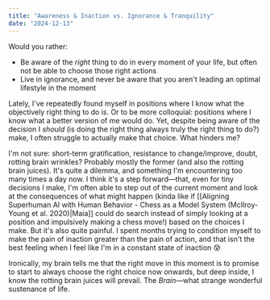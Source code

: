 ```yaml
---
title: "Awareness & Inaction vs. Ignorance & Tranquility"
date: "2024-12-13"
---
```


Would you rather:

- Be aware of the _right_ thing to do in every moment of your life, but often not be able to choose those right actions
- Live in ignorance, and never be aware that you aren't leading an optimal lifestyle in the moment

Lately, I've repeatedly found myself in positions where I know what the objectively right thing to do is. Or to be more colloquial: positions where I know what a better version of me would do. Yet, despite being aware of the decision I _should_ (is doing the right thing always truly the right thing to do?) make, I often struggle to actually make that choice. What hinders me?

I'm not sure: short-term gratification, resistance to change/improve, doubt, rotting brain wrinkles? Probably mostly the former (and also the rotting brain juices). It's quite a dilemma, and something I'm encountering too many times a day now. I think it's a step forward—that, even for tiny decisions I make, I'm often able to step out of the current moment and look at the consequences of what might happen (kinda like if [[Aligning Superhuman AI with Human Behavior - Chess as a Model System (McIlroy-Young et al. 2020)|Maia]] could do search instead of simply looking at a position and impulsively making a chess move!) based on the choices I make. But it's also quite painful. I spent months trying to condition myself to make the pain of inaction greater than the pain of action, and that isn't the best feeling when I feel like I'm in a constant state of inaction 😰

Ironically, my brain tells me that the right move in this moment is to promise to start to always choose the right choice now onwards, but deep inside, I know the rotting brain juices will prevail. The _Brain_—what strange wonderful sustenance of life.
